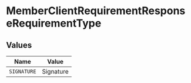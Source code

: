 # MemberClientRequirementResponseRequirementType


## Values

| Name        | Value       |
| ----------- | ----------- |
| `SIGNATURE` | Signature   |
